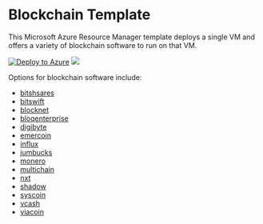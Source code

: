 # Blockchain Template

This Microsoft Azure Resource Manager template deploys a single VM and offers a variety of blockchain software to run on that VM.

[![Deploy to Azure](http://azuredeploy.net/deploybutton.png)](https://portal.azure.com/#create/Microsoft.Template/uri/https%3A%2F%2Fraw.githubusercontent.com%2Fgatneil%2Fazure-quickstart-templates%2Fblockchainmerger%2Fblockchain%2Fazuredeploy.json)
<a href="http://armviz.io/#/?load=https%3A%2F%2Fraw.githubusercontent.com%2FAzure%2Fazure-quickstart-templates%2Fmaster%2Fblockchain%2Fazuredeploy.json" target="_blank">
    <img src="http://armviz.io/visualizebutton.png"/>
</a>

Options for blockchain software include:

- [bitshsares](https://github.com/gatneil/azure-quickstart-templates/blob/blockchainmerger/blockchain/details/bitshares.md)
- [bitswift](https://github.com/gatneil/azure-quickstart-templates/blob/blockchainmerger/blockchain/details/bitswift.md)
- [blocknet](https://github.com/gatneil/azure-quickstart-templates/blob/blockchainmerger/blockchain/details/blocknet.md)
- [bloqenterprise](https://github.com/gatneil/azure-quickstart-templates/blob/blockchainmerger/blockchain/details/bloqenterprise.md)
- [digibyte](https://github.com/gatneil/azure-quickstart-templates/blob/blockchainmerger/blockchain/details/digibyte.md)
- [emercoin](https://github.com/gatneil/azure-quickstart-templates/blob/blockchainmerger/blockchain/details/emercoin.md)
- [influx](https://github.com/gatneil/azure-quickstart-templates/blob/blockchainmerger/blockchain/details/influx.md)
- [jumbucks](https://github.com/gatneil/azure-quickstart-templates/blob/blockchainmerger/blockchain/details/jumbucks.md)
- [monero](https://github.com/gatneil/azure-quickstart-templates/blob/blockchainmerger/blockchain/details/monero.md)
- [multichain](https://github.com/gatneil/azure-quickstart-templates/blob/blockchainmerger/blockchain/details/multichain.md)
- [nxt](https://github.com/gatneil/azure-quickstart-templates/blob/blockchainmerger/blockchain/details/nxt.md)
- [shadow](https://github.com/gatneil/azure-quickstart-templates/blob/blockchainmerger/blockchain/details/shadow.md)
- [syscoin](https://github.com/gatneil/azure-quickstart-templates/blob/blockchainmerger/blockchain/details/syscoin.md)
- [vcash](https://github.com/gatneil/azure-quickstart-templates/blob/blockchainmerger/blockchain/details/vcash.md)
- [viacoin](https://github.com/gatneil/azure-quickstart-templates/blob/blockchainmerger/blockchain/details/viacoin.md)

